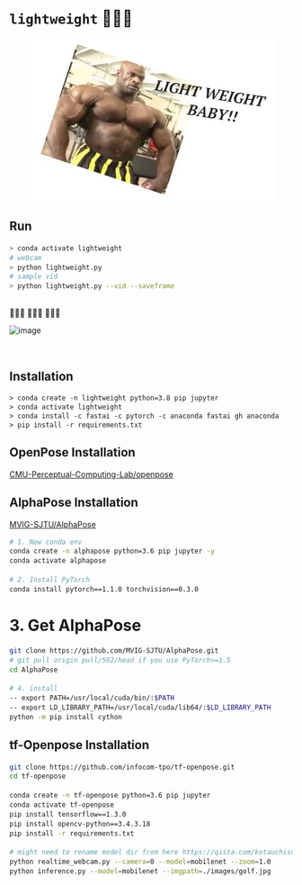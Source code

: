 
# `lightweight` 💪🎯💪

<p align="center">
  <img src="https://raw.githubusercontent.com/lukexyz/lightweight/master/media/ronnie_catchphrase.JPG">
</p>



## Run
```sh
> conda activate lightweight
# webcam
> python lightweight.py 
# sample vid 
> python lightweight.py --vid --saveframe
```
</br>  
💪😬💪 💪🤪💪 💪😙💪

![image](https://github.com/lukexyz/lightweight/blob/master/media/lw_demo_small.gif?raw=true)

</br>  

## Installation

```
> conda create -n lightweight python=3.8 pip jupyter
> conda activate lightweight
> conda install -c fastai -c pytorch -c anaconda fastai gh anaconda
> pip install -r requirements.txt
```





## OpenPose Installation

[CMU-Perceptual-Computing-Lab/openpose](https://github.com/CMU-Perceptual-Computing-Lab/openpose/blob/master/doc/installation/0_index.md#operating-systems-requirements-and-dependencies)

## AlphaPose Installation
[MVIG-SJTU/AlphaPose](https://github.com/MVIG-SJTU/AlphaPose/blob/master/docs/INSTALL.md)
```sh
# 1. New conda env
conda create -n alphapose python=3.6 pip jupyter -y
conda activate alphapose

# 2. Install PyTorch
conda install pytorch==1.1.0 torchvision==0.3.0
```

# 3. Get AlphaPose
```sh
git clone https://github.com/MVIG-SJTU/AlphaPose.git
# git pull origin pull/592/head if you use PyTorch>=1.5
cd AlphaPose

# 4. install
-- export PATH=/usr/local/cuda/bin/:$PATH
-- export LD_LIBRARY_PATH=/usr/local/cuda/lib64/:$LD_LIBRARY_PATH
python -m pip install cython
```

## tf-Openpose Installation
```sh
git clone https://github.com/infocom-tpo/tf-openpose.git
cd tf-openpose

conda create -n tf-openpose python=3.6 pip jupyter
conda activate tf-openpose
pip install tensorflow==1.3.0
pip install opencv-python==3.4.3.18
pip install -r requirements.txt

# might need to rename model dir from here https://qiita.com/kotauchisunsun/items/bdbdca2ddb9036e29ab1
python realtime_webcam.py --camera=0 --model=mobilenet --zoom=1.0
python inference.py --model=mobilenet --imgpath=./images/golf.jpg
```
